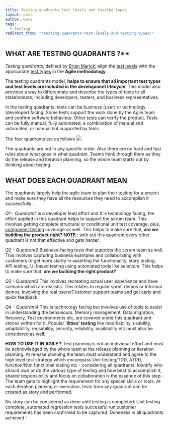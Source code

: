 ```yaml
---
title: Testing quadrants test levels and testing types
layout: post
author: Guru
tags:
  - testing
redirect_from: "/testing-quadrants-test-levels-and-testing-types/"
---
```


## WHAT ARE TESTING QUADRANTS ?\*\*

_Testing quadrants_, defined by [Brian Marick](http://exampler.com/about.html), align
the [test levels](http://istqbexamcertification.com/what-are-software-testing-levels/)
with the appropriate
[test types](http://istqbexamcertification.com/what-are-software-test-types/) in the
**Agile methodology**.

The testing quadrants model, **helps to ensure that all important test types and test
levels are included in the development lifecycle**. This model also provides a way to
differentiate and describe the types of tests to all stakeholders, including developers,
testers, and business representatives.

In the testing quadrants, tests can be business (user) or technology (developer) facing.
Some tests support the work done by the Agile team and confirm software behaviour. Other
tests can verify the product. Tests can be fully manual, fully automated, a combination
of manual and automated, or manual but supported by tools.

The four quadrants are as follows
![](http://res.cloudinary.com/mwhelan/image/upload/v1429257891/teststack/readmeio/AgileTestingQuadrants.png)

The quadrants are not in any specific order. Also there are no hard and fast rules about
what goes in what quadrant. Teams think through them as they do the release and
iteration planning, so the whole team starts out by thinking about testing.

## WHAT DOES EACH QUADRANT MEAN

The quadrants largely help the agile team to plan their testing for a project and make
sure they have all the resources they need to accomplish it successfully .

_Q1 - Quadrant1_ is a developer lead effort and it is technology facing, the effort
applied in this quadrant helps to support the scrum team. This involves getting complete
structural or conditional unit test coverage, plus,
[component testing](http://istqbexamcertification.com/what-is-component-testing/)
coverage as well. This helps to make sure that, **are we building the product right?**
**NOTE :** with out this quadrant every other quadrant is not that effective and gets
harder.

_Q2 - Quadrant2_ Business-facing tests that supports the scrum team as well. This
involves capturing business examples and collaborating with customers to get more
clarity in asserting the functionality, story testing, API testing, UI based testing
using automated tools like selenium. This helps to make sure that, **are we building the
right product?**

_Q3 - Quadrant3_ This involves recreating actual user experience and have scenario which
are realistic. This relates to regular sprint demos or Informal demos, involving the
real users/Customer support teams and get early and quick feedback.

_Q4 - Quadrant4_ This is technology facing but involves use of tools to assist in
understanding the behaviours. Memory management, Data migration, Recovery, Test
environments etc, are covered under this quadrant and stories written for it. Popular
**'ilities' testing** like modifiability, usability, adaptability, reusability,
security, reliability, availability etc must also be considered as well.

**HOW TO USE IT IN AGILE ?** Test planning is not an individual effort and must be
acknowledged by the whole team at the release planning or iteration planning. At release
planning the team must understand and agree to the high level test strategy which
encompass Unit testing/TDD, ATDD, function/Non functional testing etc - considering all
quadrants. Identify who should own or do the various type of testing and how best to
accomplish it, shared responsibility and focus on collaboration is the essence of this
step. The team gets to highlight the requirement for any special skills or tools. At
each iteration planning or execution, tests from any quadrant can be created as story
and performed.

No story can be considered as done until testing is completed: Unit testing complete,
automated regression tests successful run,customer requirements has been confirmed to be
captured. Doneness in all quadrants achieved !
